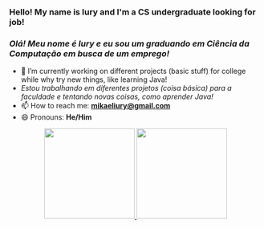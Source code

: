 ### Hello! My name is Iury and I'm a CS undergraduate looking for job!
### *Olá! Meu nome é Iury e eu sou um graduando em Ciência da Computação em busca de um emprego!*

- 🔭 I’m currently working on different projects (basic stuff) for college while why try new things, like learning Java!
-    *Estou trabalhando em diferentes projetos (coisa básica) para a faculdade e tentando novas coisas, como aprender Java!*
- 📫 How to reach me: **mikaeliury@gmail.com**
- 😄 Pronouns: **He/Him**

<div align="center">
  <a href="https://github.com/lugiakb">
  <img height="180em" src="https://github-readme-stats.vercel.app/api?username=lugiakb&show_icons=true&theme=algolia&include_all_commits=true&count_private=true"/>
  <img height="180em" src="https://github-readme-stats.vercel.app/api/top-langs/?username=lugiakb&layout=compact&langs_count=7&theme=algolia&count-private=true"/>
</div>

